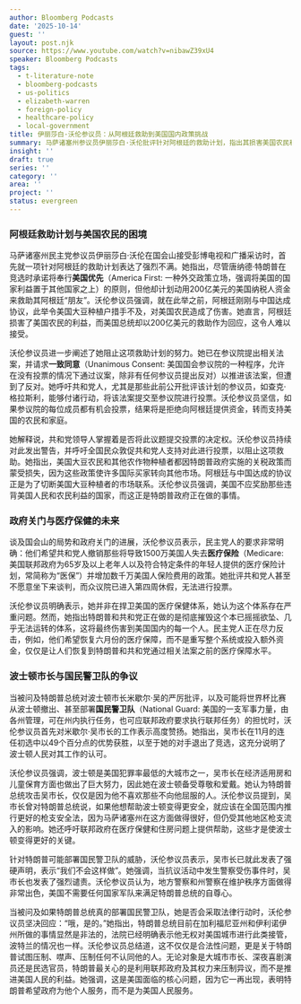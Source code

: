 ```yaml
---
author: Bloomberg Podcasts
date: '2025-10-14'
guest: ''
layout: post.njk
source: https://www.youtube.com/watch?v=nibawZ39xU4
speaker: Bloomberg Podcasts
tags:
  - t-literature-note
  - bloomberg-podcasts
  - us-politics
  - elizabeth-warren
  - foreign-policy
  - healthcare-policy
  - local-government
title: 伊丽莎白·沃伦参议员：从阿根廷救助到美国国内政策挑战
summary: 马萨诸塞州参议员伊丽莎白·沃伦批评针对阿根廷的救助计划，指出其损害美国农民利益。她还讨论了政府关门对医疗保健的影响，并为波士顿市长吴弭辩护，反对特朗普总统的言论及部署国民警卫队的威胁。
insight: ''
draft: true
series: ''
category: ''
area: ''
project: ''
status: evergreen
---
```

### 阿根廷救助计划与美国农民的困境

马萨诸塞州民主党参议员伊丽莎白·沃伦在国会山接受彭博电视和广播采访时，首先就一项针对阿根廷的救助计划表达了强烈不满。她指出，尽管唐纳德·特朗普在竞选时承诺将奉行**美国优先**（America First: 一种外交政策立场，强调将美国的国家利益置于其他国家之上）的原则，但他却计划动用200亿美元的美国纳税人资金来救助其阿根廷“朋友”。沃伦参议员强调，就在此举之前，阿根廷刚刚与中国达成协议，此举令美国大豆种植户措手不及，对美国农民造成了伤害。她直言，阿根廷损害了美国农民的利益，而美国总统却以200亿美元的救助作为回应，这令人难以接受。

沃伦参议员进一步阐述了她阻止这项救助计划的努力。她已在参议院提出相关法案，并请求**一致同意**（Unanimous Consent: 美国国会参议院的一种程序，允许在没有投票的情况下通过议案，除非有任何参议员提出反对）以推进该法案，但遭到了反对。她呼吁共和党人，尤其是那些此前公开批评该计划的参议员，如查克·格拉斯利，能够付诸行动，将该法案提交至参议院进行投票。沃伦参议员坚信，如果参议院的每位成员都有机会投票，结果将是拒绝向阿根廷提供资金，转而支持美国的农民和家庭。

她解释说，共和党领导人掌握着是否将此议题提交投票的决定权。沃伦参议员持续对此发出警告，并呼吁全国民众敦促共和党人支持对此进行投票，以阻止这项救助。她指出，美国大豆农民和其他农作物种植者都因特朗普政府实施的关税政策而蒙受损失，因为这些政策使许多国际买家转向其他市场。阿根廷与中国达成的协议正是为了切断美国大豆种植者的市场联系。沃伦参议员强调，美国不应奖励那些违背美国人民和农民利益的国家，而这正是特朗普政府正在做的事情。

### 政府关门与医疗保健的未来

谈及国会山的局势和政府关门的进展，沃伦参议员表示，民主党人的要求非常明确：他们希望共和党人撤销那些将导致1500万美国人失去**医疗保险**（Medicare: 美国联邦政府为65岁及以上老年人以及符合特定条件的年轻人提供的医疗保险计划，常简称为“医保”）并增加数千万美国人保险费用的政策。她批评共和党人甚至不愿意坐下来谈判，而众议院已进入第四周休假，无法进行投票。

沃伦参议员明确表示，她并非在捍卫美国的医疗保健体系，她认为这个体系存在严重问题。然而，她指出特朗普和共和党正在做的是彻底摧毁这个本已摇摇欲坠、几乎无法运转的体系，这将最终伤害到美国国内的每一个人。民主党人正在尽力反击，例如，他们希望恢复六月份的医疗保障，而不是重写整个系统或投入额外资金，仅仅是让人们恢复到特朗普和共和党通过相关法案之前的医疗保障水平。

### 波士顿市长与国民警卫队的争议

当被问及特朗普总统对波士顿市长米歇尔·吴的严厉批评，以及可能将世界杯比赛从波士顿撤出、甚至部署**国民警卫队**（National Guard: 美国的一支军事力量，由各州管理，可在州内执行任务，也可应联邦政府要求执行联邦任务）的担忧时，沃伦参议员首先对米歇尔·吴市长的工作表示高度赞扬。她指出，吴市长在11月的连任初选中以49个百分点的优势获胜，以至于她的对手退出了竞选，这充分说明了波士顿人民对其工作的认可。

沃伦参议员强调，波士顿是美国犯罪率最低的大城市之一，吴市长在经济适用房和儿童保育方面也做出了巨大努力，因此她在波士顿备受尊敬和爱戴。她认为特朗普总统攻击吴市长，仅仅是因为他不喜欢那些不向他屈服的人。沃伦参议员提到，吴市长曾对特朗普总统说，如果他想帮助波士顿变得更安全，就应该在全国范围内推行更好的枪支安全法，因为马萨诸塞州在这方面做得很好，但仍受其他地区枪支流入的影响。她还呼吁联邦政府在医疗保健和住房问题上提供帮助，这些才是使波士顿变得更好的关键。

针对特朗普可能部署国民警卫队的威胁，沃伦参议员表示，吴市长已就此发表了强硬声明，表示“我们不会这样做”。她强调，当抗议活动中发生警察受伤事件时，吴市长也发表了强烈谴责。沃伦参议员认为，地方警察和州警察在维护秩序方面做得非常出色，美国不需要任何国家军队来满足特朗普总统的自尊心。

当被问及如果特朗普总统真的部署国民警卫队，她是否会采取法律行动时，沃伦参议员坚决回应：“哦，是的。”她指出，特朗普总统目前在加利福尼亚州和伊利诺伊州所做的事情显然是非法的，法院已经明确表示他无权对美国城市进行此类接管，波特兰的情况也一样。沃伦参议员总结道，这不仅仅是合法性问题，更是关于特朗普试图压制、噤声、压制任何不认同他的人。无论对象是大城市市长、深夜喜剧演员还是民选官员，特朗普最关心的是利用联邦政府及其权力来压制异议，而不是推进美国人民的利益。她强调，这是美国面临的核心问题，因为它一再出现，表明特朗普希望政府为他个人服务，而不是为美国人民服务。